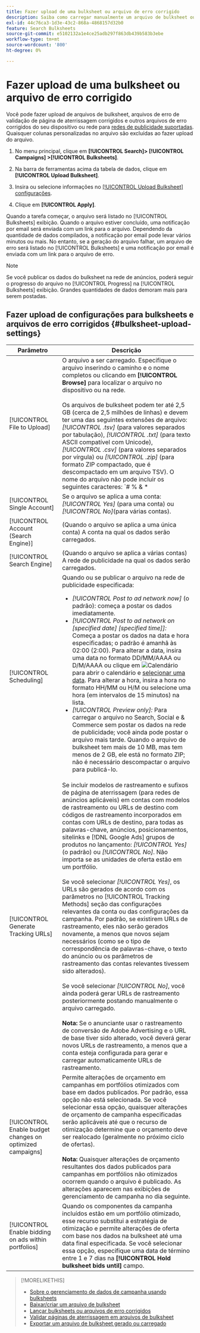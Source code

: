 ```yaml
---
title: Fazer upload de uma bulksheet ou arquivo de erro corrigido
description: Saiba como carregar manualmente um arquivo de bulksheet ou arquivo de erro de validação de página de aterrissagem corrigido.
exl-id: 44c76ca3-1d3e-43c2-868a-4868157d32b0
feature: Search Bulksheets
source-git-commit: e5102132a1e4ce25adb297f863db439b583b3ebe
workflow-type: tm+mt
source-wordcount: '800'
ht-degree: 0%

---
```


# Fazer upload de uma bulksheet ou arquivo de erro corrigido

Você pode fazer upload de arquivos de bulksheet, arquivos de erro de validação de página de aterrissagem corrigidos e outros arquivos de erro corrigidos do seu dispositivo ou rede para [redes de publicidade suportadas](bulksheet-about.md#bulksheet-functionality-by-network). Quaisquer colunas personalizadas no arquivo são excluídas ao fazer upload do arquivo.

1. No menu principal, clique em **[!UICONTROL Search]> [!UICONTROL Campaigns] >[!UICONTROL Bulksheets]**.

1. Na barra de ferramentas acima da tabela de dados, clique em **[!UICONTROL Upload Bulksheet]**.

1. Insira ou selecione informações no [[!UICONTROL Upload Bulksheet] configurações](#bulksheet-upload-settings).

1. Clique em **[!UICONTROL Apply]**.

Quando a tarefa começar, o arquivo será listado no [!UICONTROL Bulksheets] exibição. Quando o arquivo estiver concluído, uma notificação por email será enviada com um link para o arquivo. Dependendo da quantidade de dados compilados, a notificação por email pode levar vários minutos ou mais. No entanto, se a geração do arquivo falhar, um arquivo de erro será listado no [!UICONTROL Bulksheets] e uma notificação por email é enviada com um link para o arquivo de erro.

>[!NOTE]
>
>Se você publicar os dados do bulksheet na rede de anúncios, poderá seguir o progresso do arquivo no [!UICONTROL Progress] na [!UICONTROL Bulksheets] exibição. Grandes quantidades de dados demoram mais para serem postadas.

## Fazer upload de configurações para bulksheets e arquivos de erro corrigidos {#bulksheet-upload-settings}

| Parâmetro | Descrição |
|----|----|
| [!UICONTROL File to Upload] | O arquivo a ser carregado. Especifique o arquivo inserindo o caminho e o nome completos ou clicando em <b>[!UICONTROL Browse]</b> para localizar o arquivo no dispositivo ou na rede.<br><br>Os arquivos de bulksheet podem ter até 2,5 GB (cerca de 2,5 milhões de linhas) e devem ter uma das seguintes extensões de arquivo: <i>[!UICONTROL .tsv]</i> (para valores separados por tabulação), <i>[!UICONTROL .txt]</i> (para texto ASCII compatível com Unicode), <i>[!UICONTROL .csv]</i> (para valores separados por vírgula) ou <i>[!UICONTROL .zip]</i> (para formato ZIP compactado, que é descompactado em um arquivo TSV). O nome do arquivo não pode incluir os seguintes caracteres: `# % &amp; * | \ : &quot; &lt; &gt; . ? /`<br><br><b>Dica:</b> Para dados que incluem caracteres internacionais, use arquivos no formato TSV ou TXT. |
| [!UICONTROL Single Account] | Se o arquivo se aplica a uma conta: <i>[!UICONTROL Yes]</i> (para uma conta) ou <i>[!UICONTROL No]</i>(para várias contas). |
| [!UICONTROL Account (Search Engine)] | (Quando o arquivo se aplica a uma única conta) A conta na qual os dados serão carregados. |
| [!UICONTROL Search Engine] | (Quando o arquivo se aplica a várias contas) A rede de publicidade na qual os dados serão carregados. |
| [!UICONTROL Scheduling] | Quando ou se publicar o arquivo na rede de publicidade especificada:<ul><li><i>[!UICONTROL Post to ad network now]</i> (o padrão): começa a postar os dados imediatamente.</li><li><i>[!UICONTROL Post to ad network on \[specified date\] \[specified time\]]:</i> Começa a postar os dados na data e hora especificadas; o padrão é amanhã às 02:00 (2:00). Para alterar a data, insira uma data no formato DD/MM/AAAA ou D/M/AAAA ou clique em ![Calendário](/help/search-social-commerce/campaign-management/bulksheets/assets/calendar.png "Calendário") para abrir o calendário e [selecionar uma data](/help/search-social-commerce/common-tasks/navigation-editing-selection/calendar.md). Para alterar a hora, insira a hora no formato HH/MM ou H/M ou selecione uma hora (em intervalos de 15 minutos) na lista.</li><li><i>[!UICONTROL Preview only]:</i> Para carregar o arquivo no Search, Social e &amp; Commerce sem postar os dados na rede de publicidade; você ainda pode postar o arquivo mais tarde. Quando o arquivo de bulksheet tem mais de 10 MB, mas tem menos de 2 GB, ele está no formato ZIP; não é necessário descompactar o arquivo para publicá-lo.</li></ul> |
| [!UICONTROL Generate Tracking URLs] | Se incluir modelos de rastreamento e sufixos de página de aterrissagem (para redes de anúncios aplicáveis) em contas com modelos de rastreamento ou URLs de destino com códigos de rastreamento incorporados em contas com URLs de destino, para todas as palavras-chave, anúncios, posicionamentos, sitelinks e [!DNL Google Ads] grupos de produtos no lançamento: <i>[!UICONTROL Yes]</i> (o padrão) ou <i>[!UICONTROL No]</i>. Não importa se as unidades de oferta estão em um portfólio.<br><br>Se você selecionar <i>[!UICONTROL Yes]</i>, os URLs são gerados de acordo com os parâmetros no [!UICONTROL Tracking Methods] seção das configurações relevantes da conta ou das configurações da campanha. Por padrão, se existirem URLs de rastreamento, eles não serão gerados novamente, a menos que novos sejam necessários (como se o tipo de correspondência de palavras-chave, o texto do anúncio ou os parâmetros de rastreamento das contas relevantes tivessem sido alterados).<br><br>Se você selecionar <i>[!UICONTROL No]</i>, você ainda poderá gerar URLs de rastreamento posteriormente postando manualmente o arquivo carregado.<br><br><b>Nota:</b> Se o anunciante usar o rastreamento de conversão de Adobe Advertising e o URL de base tiver sido alterado, você deverá gerar novos URLs de rastreamento, a menos que a conta esteja configurada para gerar e carregar automaticamente URLs de rastreamento. |
| [!UICONTROL Enable budget changes on optimized campaigns] | Permite alterações de orçamento em campanhas em portfólios otimizados com base em dados publicados. Por padrão, essa opção não está selecionada. Se você selecionar essa opção, quaisquer alterações de orçamento de campanha especificadas serão aplicáveis até que o recurso de otimização determine que o orçamento deve ser realocado (geralmente no próximo ciclo de ofertas).<br><br><b>Nota:</b> Quaisquer alterações de orçamento resultantes dos dados publicados para campanhas em portfólios não otimizados ocorrem quando o arquivo é publicado. As alterações aparecem nas exibições de gerenciamento de campanha no dia seguinte. |
| [!UICONTROL Enable bidding on ads within portfolios] | Quando os componentes da campanha incluídos estão em um portfólio otimizado, esse recurso substitui a estratégia de otimização e permite alterações de oferta com base nos dados na bulksheet até uma data final especificada. Se você selecionar essa opção, especifique uma data de término entre 1 e 7 dias na **[!UICONTROL Hold bulksheet bids until]** campo. |

>[!MORELIKETHIS]
>
>* [Sobre o gerenciamento de dados de campanha usando bulksheets](bulksheet-about.md)
>* [Baixar/criar um arquivo de bulksheet](bulksheet-download.md)
>* [Lançar bulksheets ou arquivos de erro corrigidos](bulksheet-post.md)
>* [Validar páginas de aterrissagem em arquivos de bulksheet](bulksheet-validate-landing-pages.md)
>* [Exportar um arquivo de bulksheet gerado ou carregado](bulksheet-export.md)
